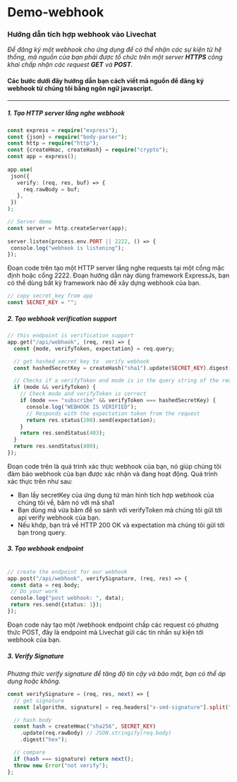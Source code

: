 # Demo-webhook
### Hướng dẫn tích hợp webhook vào Livechat

*Để đăng ký một webhook cho ứng dụng để có thể nhận các sự kiện từ hệ thống, mã nguồn của bạn phải được tổ chức trên một server **HTTPS** công khai chấp nhận các request **GET** và **POST**.*
#### Các bước dưới đây hướng dẫn bạn cách viết mã nguồn để đăng ký webhook từ chúng tôi bằng ngôn ngữ javascript.
***
##### 1. Tạo HTTP server lắng nghe webhook

```php
const express = require("express");
const {json} = require("body-parser");
const http = require("http");
const {createHmac, createHash} = require("crypto");
const app = express();
 
app.use(
 json({
   verify: (req, res, buf) => {
     req.rawBody = buf;
   },
 })
);

// Server demo 
const server = http.createServer(app);
 
server.listen(process.env.PORT || 2222, () => {
 console.log("webhook is listening");
});

```
Đoạn code trên tạo một HTTP server lắng nghe requests tại một cổng mặc định hoặc cổng 2222. Đoạn hướng dẫn này dùng framework ExpressJs, bạn có thể dùng bất kỳ framework nào để xây dựng webhook của bạn.

```php
// copy secret_key from app
const SECRET_KEY = "";
```

##### 2. Tạo webhook verification support

```php
// this endpoint is verification support
app.get("/api/webhook", (req, res) => {
  const {mode, verifyToken, expectation} = req.query;

  // get hashed secret key to  verify webhook
  const hashedSecretKey = createHash("sha1").update(SECRET_KEY).digest("hex");

  // Checks if a verifyToken and mode is in the query string of the request
  if (mode && verifyToken) {
    // Check mode and verifyToken is correct
    if (mode === "subscribe" && verifyToken === hashedSecretKey) {
      console.log("WEBHOOK IS VERIFIED");
      // Responds with the expectation token from the request
      return res.status(200).send(expectation);
    }
    return res.sendStatus(403);
  }
  return res.sendStatus(400);
});

```
Đoạn code trên là quá trình xác thực webhook của bạn, nó giúp chúng tôi đảm bảo webhook của bạn được xác nhận và đang hoạt động.
Quá trình xác thực trên như sau:
* Bạn lấy secretKey của ứng dụng  từ màn hình tích hợp webhook của chúng tôi về, băm nó với mã sha1
* Bạn dùng mã vừa băm để so sánh với verifyToken mà chúng tôi gửi tới api verify webhook của bạn.
* Nếu khớp, bạn trả về HTTP 200 OK và expectation mà chúng tôi gửi tới bạn trong query.

##### 3. Tạo webhook endpoint

```php

// create the endpoint for our webhook
app.post("/api/webhook", verifySignature, (req, res) => {
 const data = req.body;
 // Do your work
 console.log("post webhook: ", data);
 return res.send({status: 1});
});

```
Đoạn code này tạo một /webhook endpoint chấp các request có phương thức POST, đây là endpoint mà Livechat gửi các tin nhắn sự kiện tới webhook của bạn.

##### 3. Verify Signature
*Phương thức verify signature để tăng độ tin cậy và bảo mật, bạn có thể áp dụng hoặc không.*
```php
const verifySignature = (req, res, next) => {
  // get signature
  const [algorithm, signature] = req.headers["x-smd-signature"].split("=");

  // hash body
  const hash = createHmac("sha256", SECRET_KEY)
    .update(req.rawBody) // JSON.stringify(req.body)
    .digest("hex");

  // compare
  if (hash === signature) return next();
  throw new Error("not verify");
};

```



